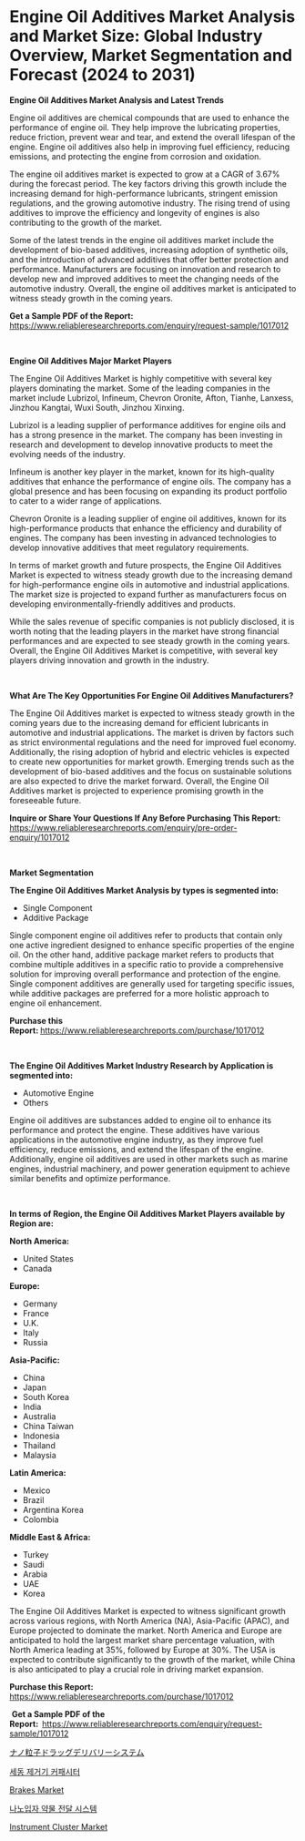 <p><h1>Engine Oil Additives Market Analysis and Market Size: Global Industry Overview, Market Segmentation and Forecast (2024 to 2031)</h1></p><p><strong>Engine Oil Additives Market Analysis and Latest Trends</strong></p>
<p><p>Engine oil additives are chemical compounds that are used to enhance the performance of engine oil. They help improve the lubricating properties, reduce friction, prevent wear and tear, and extend the overall lifespan of the engine. Engine oil additives also help in improving fuel efficiency, reducing emissions, and protecting the engine from corrosion and oxidation.</p><p>The engine oil additives market is expected to grow at a CAGR of 3.67% during the forecast period. The key factors driving this growth include the increasing demand for high-performance lubricants, stringent emission regulations, and the growing automotive industry. The rising trend of using additives to improve the efficiency and longevity of engines is also contributing to the growth of the market.</p><p>Some of the latest trends in the engine oil additives market include the development of bio-based additives, increasing adoption of synthetic oils, and the introduction of advanced additives that offer better protection and performance. Manufacturers are focusing on innovation and research to develop new and improved additives to meet the changing needs of the automotive industry. Overall, the engine oil additives market is anticipated to witness steady growth in the coming years.</p></p>
<p><strong>Get a Sample PDF of the Report:&nbsp;</strong> <a href="https://www.reliableresearchreports.com/enquiry/request-sample/1017012">https://www.reliableresearchreports.com/enquiry/request-sample/1017012</a></p>
<p>&nbsp;</p>
<p><strong>Engine Oil Additives Major Market Players</strong></p>
<p><p>The Engine Oil Additives Market is highly competitive with several key players dominating the market. Some of the leading companies in the market include Lubrizol, Infineum, Chevron Oronite, Afton, Tianhe, Lanxess, Jinzhou Kangtai, Wuxi South, Jinzhou Xinxing.</p><p>Lubrizol is a leading supplier of performance additives for engine oils and has a strong presence in the market. The company has been investing in research and development to develop innovative products to meet the evolving needs of the industry.</p><p>Infineum is another key player in the market, known for its high-quality additives that enhance the performance of engine oils. The company has a global presence and has been focusing on expanding its product portfolio to cater to a wider range of applications.</p><p>Chevron Oronite is a leading supplier of engine oil additives, known for its high-performance products that enhance the efficiency and durability of engines. The company has been investing in advanced technologies to develop innovative additives that meet regulatory requirements.</p><p>In terms of market growth and future prospects, the Engine Oil Additives Market is expected to witness steady growth due to the increasing demand for high-performance engine oils in automotive and industrial applications. The market size is projected to expand further as manufacturers focus on developing environmentally-friendly additives and products.</p><p>While the sales revenue of specific companies is not publicly disclosed, it is worth noting that the leading players in the market have strong financial performances and are expected to see steady growth in the coming years. Overall, the Engine Oil Additives Market is competitive, with several key players driving innovation and growth in the industry.</p></p>
<p>&nbsp;</p>
<p><strong>What Are The Key Opportunities For Engine Oil Additives Manufacturers?</strong></p>
<p><p>The Engine Oil Additives market is expected to witness steady growth in the coming years due to the increasing demand for efficient lubricants in automotive and industrial applications. The market is driven by factors such as strict environmental regulations and the need for improved fuel economy. Additionally, the rising adoption of hybrid and electric vehicles is expected to create new opportunities for market growth. Emerging trends such as the development of bio-based additives and the focus on sustainable solutions are also expected to drive the market forward. Overall, the Engine Oil Additives market is projected to experience promising growth in the foreseeable future.</p></p>
<p><strong>Inquire or Share Your Questions If Any Before Purchasing This Report:</strong> <a href="https://www.reliableresearchreports.com/enquiry/pre-order-enquiry/1017012">https://www.reliableresearchreports.com/enquiry/pre-order-enquiry/1017012</a></p>
<p>&nbsp;</p>
<p><strong>Market Segmentation</strong></p>
<p><strong>The Engine Oil Additives Market Analysis by types is segmented into:</strong></p>
<p><ul><li>Single Component</li><li>Additive Package</li></ul></p>
<p><p>Single component engine oil additives refer to products that contain only one active ingredient designed to enhance specific properties of the engine oil. On the other hand, additive package market refers to products that combine multiple additives in a specific ratio to provide a comprehensive solution for improving overall performance and protection of the engine. Single component additives are generally used for targeting specific issues, while additive packages are preferred for a more holistic approach to engine oil enhancement.</p></p>
<p><strong>Purchase this Report:&nbsp;</strong><a href="https://www.reliableresearchreports.com/purchase/1017012">https://www.reliableresearchreports.com/purchase/1017012</a></p>
<p>&nbsp;</p>
<p><strong>The Engine Oil Additives Market Industry Research by Application is segmented into:</strong></p>
<p><ul><li>Automotive Engine</li><li>Others</li></ul></p>
<p><p>Engine oil additives are substances added to engine oil to enhance its performance and protect the engine. These additives have various applications in the automotive engine industry, as they improve fuel efficiency, reduce emissions, and extend the lifespan of the engine. Additionally, engine oil additives are used in other markets such as marine engines, industrial machinery, and power generation equipment to achieve similar benefits and optimize performance.</p></p>
<p>&nbsp;</p>
<p><strong>In terms of Region, the Engine Oil Additives Market Players available by Region are:</strong></p>
<p>
    <p> <strong> North America: </strong>
        <ul>
            <li>United States</li>
            <li>Canada</li>
        </ul>
        </p> 
    <p> <strong> Europe: </strong>
        <ul>
            <li>Germany</li>
            <li>France</li>
            <li>U.K.</li>
            <li>Italy</li>
            <li>Russia</li>
        </ul>
        </p> 
    <p> <strong> Asia-Pacific: </strong>
        <ul>
            <li>China</li>
            <li>Japan</li>
            <li>South Korea</li>
            <li>India</li>
            <li>Australia</li>
            <li>China Taiwan</li>
            <li>Indonesia</li>
            <li>Thailand</li>
            <li>Malaysia</li>
        </ul>
        </p> 
    <p> <strong> Latin America: </strong>
        <ul>
            <li>Mexico</li>
            <li>Brazil</li>
            <li>Argentina Korea</li>
            <li>Colombia</li>
        </ul>
        </p> 
    <p> <strong> Middle East & Africa: </strong>
        <ul>
            <li>Turkey</li>
            <li>Saudi</li>
            <li>Arabia</li>
            <li>UAE</li>
            <li>Korea</li>
        </ul>
    </p>
    </p>
<p><p>The Engine Oil Additives Market is expected to witness significant growth across various regions, with North America (NA), Asia-Pacific (APAC), and Europe projected to dominate the market. North America and Europe are anticipated to hold the largest market share percentage valuation, with North America leading at 35%, followed by Europe at 30%. The USA is expected to contribute significantly to the growth of the market, while China is also anticipated to play a crucial role in driving market expansion.</p></p>
<p><strong>Purchase this Report: </strong><a href="https://www.reliableresearchreports.com/purchase/1017012">https://www.reliableresearchreports.com/purchase/1017012</a></p>
<p>&nbsp;<strong>Get a Sample PDF of the Report:&nbsp;&nbsp;</strong><a href="https://www.reliableresearchreports.com/enquiry/request-sample/1017012">https://www.reliableresearchreports.com/enquiry/request-sample/1017012</a></p>
<p><strong></strong></p>
<p><p><a href="https://medium.com/@suysuyheng/%E3%83%8A%E3%83%8E%E7%B2%92%E5%AD%90%E8%96%AC%E5%89%A4%E9%80%81%E9%81%94%E3%82%B7%E3%82%B9%E3%83%86%E3%83%A0%E3%81%AE%E5%B8%82%E5%A0%B4%E8%A6%8F%E6%A8%A1-cagr-2024%E5%B9%B4%E3%81%8B%E3%82%892030%E5%B9%B4%E3%81%AE%E3%83%88%E3%83%AC%E3%83%B3%E3%83%89-4c7f7868668c">ナノ粒子ドラッグデリバリーシステム</a></p><p><a href="https://medium.com/@xjtlqecrb1838/%EC%A0%9C%EC%84%B8%EB%8F%99%EA%B8%B0-%EC%BA%90%ED%8D%BC%EC%8B%9C%ED%84%B0-%EC%8B%9C%EC%9E%A5-%EA%B7%9C%EB%AA%A8%EB%8A%94-%EA%B8%80%EB%A1%9C%EB%B2%8C-%EC%82%B0%EC%97%85%EC%97%90%EC%84%9C-%EC%B5%9C%EA%B3%A0%EC%9D%98-%EB%A7%88%EC%BC%80%ED%8C%85-%EC%B1%84%EB%84%90%EC%9D%84-%EB%B3%B4%EC%97%AC%EC%A4%8D%EB%8B%88%EB%8B%A4-0a1cfbe4d184">세동 제거기 커패시터</a></p><p><a href="https://github.com/peachesmcdowel1/Market-Research-Report-List-1/blob/main/brakes-market.md">Brakes Market</a></p><p><a href="https://medium.com/@trimekaschubertn3/%EB%82%98%EB%85%B8%EC%9E%85%EC%9E%90-%EC%95%BD%EB%AC%BC-%EC%A0%84%EB%8B%AC-%EC%8B%9C%EC%8A%A4%ED%85%9C-%EC%8B%9C%EC%9E%A5-%EC%84%B1%EA%B3%B5%EC%A0%81%EC%9D%B8-%EB%B9%84%EC%A6%88%EB%8B%88%EC%8A%A4-%EC%A0%84%EB%9E%B5%EC%9D%98-%EC%97%B4%EC%87%A0-%EC%98%88%EC%B8%A1-2031%EB%85%84%EA%B9%8C%EC%A7%80-c156aa41e449">나노입자 약물 전달 시스템</a></p><p><a href="https://github.com/redneck06/Market-Research-Report-List-2/blob/main/instrument-cluster-market.md">Instrument Cluster Market</a></p></p>